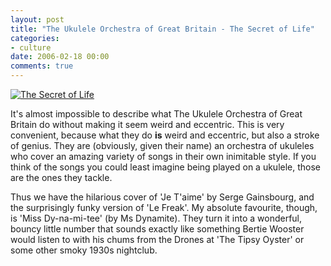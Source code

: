 ```yaml
---
layout: post
title: "The Ukulele Orchestra of Great Britain - The Secret of Life"
categories:
- culture
date: 2006-02-18 00:00
comments: true
---
```


<p class="img-shadow"><a href="http://www.amazon.co.uk/exec/obidos/ASIN/B0007ULK3E/butshesagirl-21/" title="Click to view item at Amazon"><img src="http://images-eu.amazon.com/images/P/B0007ULK3E.02.MZZZZZZZ.jpg" alt="The Secret of Life" /></a></p>

<p>It's almost impossible to describe what The Ukulele Orchestra of Great Britain do without making it seem weird and eccentric. This is very convenient, because what they do <strong>is</strong> weird and eccentric, but also a stroke of genius. They are (obviously, given their name) an orchestra of ukuleles who cover an amazing variety of songs in their own inimitable style. If you think of the songs you could least imagine being played on a ukulele, those are the ones they tackle. </p>

<p>Thus we have the hilarious cover of 'Je T'aime' by Serge Gainsbourg, and the surprisingly funky version of 'Le Freak'. My absolute favourite, though, is 'Miss Dy-na-mi-tee' (by Ms Dynamite). They turn it into a wonderful, bouncy little number that sounds exactly like something Bertie Wooster would listen to with his chums from the Drones at 'The Tipsy Oyster' or some other smoky 1930s nightclub.</p>



